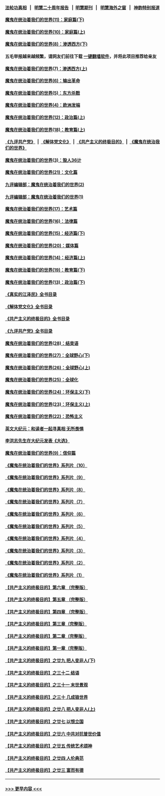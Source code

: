 #### [法轮功真相](https://github.com/gfw-breaker/truth/blob/master/README.md?t=0) &nbsp;&nbsp;|&nbsp;&nbsp; [明慧二十周年报告](https://github.com/gfw-breaker/mh-reports/blob/master/README.md?t=0) &nbsp;&nbsp;|&nbsp;&nbsp;[明慧期刊](https://github.com/gfw-breaker/mh-qikan) &nbsp;&nbsp;|&nbsp;&nbsp; [明慧海外之窗](https://github.com/gfw-breaker/mh-news/blob/master/README.md?t=0) &nbsp;&nbsp;|&nbsp;&nbsp; [神韵特别报道](https://github.com/gfw-breaker/mh-news/blob/master/shenyun.md?t=0)
#### [魔鬼在统治着我们的世界(11)：家庭篇(下)](../pages/nsc422/n10440961.md?t=11290501) 
#### [魔鬼在统治着我们的世界(10)：家庭篇(上)](../pages/nsc422/n10435448.md?t=11290501) 
#### [魔鬼在统治着我们的世界(8)：渗透西方(下)](../pages/nsc422/n10429603.md?t=11290501) 
#### 五毛举报越来越频繁，请网友们前往下载 [一键翻墙软件](https://github.com/gfw-breaker/ssr-accounts)，并将此项目推荐给亲友
#### [魔鬼在统治着我们的世界(7)：渗透西方(上)](../pages/nsc422/n10426013.md?t=11290501) 
#### [魔鬼在统治着我们的世界(6)：输出革命](../pages/nsc422/n10421536.md?t=11290501) 
#### [魔鬼在统治着我们的世界(5)：东方杀戮](../pages/nsc422/n10417707.md?t=11290501) 
#### [魔鬼在统治着我们的世界(4)：欧洲发端](../pages/nsc422/n10414890.md?t=11290501) 
#### [魔鬼在统治着我们的世界(12)：政治篇(上)](../pages/nsc422/n10444576.md?t=11290501) 
#### [魔鬼在统治着我们的世界(18)：教育篇(上)](../pages/nsc422/n10526970.md?t=11290501) 
#### [《九评共产党》](https://github.com/begood0513/9ping.md/blob/master/README.md) &nbsp;|&nbsp; [《解体党文化》](../../../../jtdwh.md/blob/master/README.md)  &nbsp;|&nbsp; [《共产主义的终极目的》](../../../../gczydzjmd.md/blob/master/README.md) &nbsp;|&nbsp; [《魔鬼在统治我们的世界》](../../../../mgztzwmdsj.md/blob/master/README.md) 
#### [魔鬼在统治着我们的世界(3)：毁人36计](../pages/nsc422/n10411583.md?t=11290501) 
#### [魔鬼在统治着我们的世界(21)：文化篇](../pages/nsc422/n10597706.md?t=11290501) 
#### [九评编辑部：魔鬼在统治着我们的世界(2)](../pages/nsc422/n10410036.md?t=11290501) 
#### [九评编辑部：魔鬼在统治着我们的世界(1)](../pages/nsc422/n10406825.md?t=11290501) 
#### [魔鬼在统治着我们的世界(17)：艺术篇](../pages/nsc422/n10499093.md?t=11290501) 
#### [魔鬼在统治着我们的世界(16)：法律篇](../pages/nsc422/n10485969.md?t=11290501) 
#### [魔鬼在统治着我们的世界(15)：经济篇(下)](../pages/nsc422/n10469975.md?t=11290501) 
#### [魔鬼在统治着我们的世界(20)：媒体篇](../pages/nsc422/n10586579.md?t=11290501) 
#### [魔鬼在统治着我们的世界(14)：经济篇(上)](../pages/nsc422/n10457370.md?t=11290501) 
#### [魔鬼在统治着我们的世界(19)：教育篇(下)](../pages/nsc422/n10564808.md?t=11290501) 
#### [魔鬼在统治着我们的世界(13)：政治篇(下)](../pages/nsc422/n10448270.md?t=11290501) 
#### [《真实的江泽民》全书目录](../pages/nsc422/n13721399.md?t=11290501) 
#### [《解体党文化》全书目录](../pages/nsc422/n13721157.md?t=11290501) 
#### [《共产主义的终极目的》全书目录](../pages/nsc422/n13721048.md?t=11290501) 
#### [《九评共产党》全书目录](../pages/nsc422/n13708085.md?t=11290501) 
#### [魔鬼在统治着我们的世界(28)：结束语](../pages/nsc422/n10936246.md?t=11290501) 
#### [魔鬼在统治着我们的世界(27)：全球野心(下)](../pages/nsc422/n10928319.md?t=11290501) 
#### [魔鬼在统治着我们的世界(26)：全球野心(上)](../pages/nsc422/n10900318.md?t=11290501) 
#### [魔鬼在统治着我们的世界(25)：全球化](../pages/nsc422/n10788205.md?t=11290501) 
#### [魔鬼在统治着我们的世界(24)：环保主义(下)](../pages/nsc422/n10695307.md?t=11290501) 
#### [魔鬼在统治着我们的世界(23)：环保主义(上)](../pages/nsc422/n10688613.md?t=11290501) 
#### [魔鬼在统治着我们的世界(22)：恐怖主义](../pages/nsc422/n10614727.md?t=11290501) 
#### [英文大纪元：和读者一起寻真相 无所畏惧](../pages/nsc422/n12542027.md?t=11290501) 
#### [李洪志先生在大纪元发表《大选》](../pages/nsc422/n12534746.md?t=11290501) 
#### [魔鬼在统治着我们的世界(9)：信仰篇](../pages/nsc422/n10432159.md?t=11290501) 
#### [《魔鬼在统治着我们的世界》系列片（10）](../pages/nsc422/n12292670.md?t=11290501) 
#### [《魔鬼在统治着我们的世界》系列片（9）](../pages/nsc422/n12290859.md?t=11290501) 
#### [《魔鬼在统治着我们的世界》系列片（8）](../pages/nsc422/n12287445.md?t=11290501) 
#### [《魔鬼在统治着我们的世界》系列片（7）](../pages/nsc422/n12283425.md?t=11290501) 
#### [《魔鬼在统治着我们的世界》系列片（6）](../pages/nsc422/n12282314.md?t=11290501) 
#### [《魔鬼在统治着我们的世界》系列片（5）](../pages/nsc422/n12281419.md?t=11290501) 
#### [《魔鬼在统治着我们的世界》系列片（4）](../pages/nsc422/n12274024.md?t=11290501) 
#### [《魔鬼在统治着我们的世界》系列片（3）](../pages/nsc422/n12271322.md?t=11290501) 
#### [《魔鬼在统治着我们的世界》系列片（2）](../pages/nsc422/n12269049.md?t=11290501) 
#### [《魔鬼在统治着我们的世界》系列片（1）](../pages/nsc422/n12267575.md?t=11290501) 
#### [【共产主义的终极目的】第六章 （完整版）](../pages/nsc422/n11428913.md?t=11290501) 
#### [【共产主义的终极目的】第五章 （完整版）](../pages/nsc422/n11428912.md?t=11290501) 
#### [【共产主义的终极目的】第四章 （完整版）](../pages/nsc422/n11428907.md?t=11290501) 
#### [【共产主义的终极目的】第三章（完整版）](../pages/nsc422/n11428848.md?t=11290501) 
#### [【共产主义的终极目的】第二章（完整版）](../pages/nsc422/n11428831.md?t=11290501) 
#### [【共产主义的终极目的】第一章（完整版）](../pages/nsc422/n11417651.md?t=11290501) 
#### [【共产主义的终极目的】之廿九 把人变非人(下)](../pages/nsc422/n11344140.md?t=11290501) 
#### [【共产主义的终极目的】之三十二 结语](../pages/nsc422/n11360535.md?t=11290501) 
#### [【共产主义的终极目的】之三十一 末世景观](../pages/nsc422/n11351129.md?t=11290501) 
#### [【共产主义的终极目的】之三十 几成狼世界](../pages/nsc422/n11348280.md?t=11290501) 
#### [【共产主义的终极目的】之廿八 把人变非人(上)](../pages/nsc422/n11340492.md?t=11290501) 
#### [【共产主义的终极目的】之廿七 以恨立国](../pages/nsc422/n11336944.md?t=11290501) 
#### [【共产主义的终极目的】之廿六 中共对抗普世价值](../pages/nsc422/n11324785.md?t=11290501) 
#### [【共产主义的终极目的】之廿五 传统艺术颂神](../pages/nsc422/n11296396.md?t=11290501) 
#### [【共产主义的终极目的】之廿四 人伦典范](../pages/nsc422/n11296397.md?t=11290501) 
#### [【共产主义的终极目的】之廿三 富而有德](../pages/nsc422/n11283598.md?t=11290501) 

----
#### [ >>> 更早内容 <<< ](../indexes/nsc422-earlier.md)
